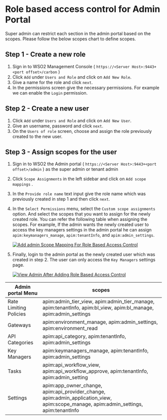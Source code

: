 # **Role based access control for Admin Portal**

Super admin can restrict each section in the admin portal based on the scopes. Please follow the
below scopes  chart to define scopes.

## Step 1 - Create a new role

1. Sign in to WSO2 Management Console ( `https://<Server Host>:9443+<port offset>/carbon` )
2. Click `Add` under `Users and Role`  and click on `Add New Role`.
3. Give a name for the role and click `next`.
4. In the permissions screen give the necessary permissions. For example we can enable the `Login` permission.

## Step 2 - Create a new user

1. Click `Add` under `Users and Role` and click on `Add New User`.
2. Give an username, password and click `next`.
3. On the `Users of role` screen, choose and assign the role previously created to the new user.

## Step 3 - Assign scopes for the user

1. Sign in to WSO2 the Admin portal ( `https://<Server Host>:9443+<port offset>/admin` ) as the super admin or tenant admin
2. Click `Scope Assignments` in the left sidebar and click on `Add scope mappings` .
3. In the `Provide role name` text input give the role name which was previously created in step 1 and then click `next`.
4. In the `Select Permissions` menu, select the `Custom scope assignments` option. And select the scopes that you want to assign for the newly created role. You can refer the following table when assigning the scopes. For example, If the admin wants the newly created user to access the key managers settings in the admin portal he can assign `apim:keymanagers_manage`, `apim:tenantInfo`, and `apim:admin_settings`.
   
    [![Add admin Scope Mapping For Role Based Access Control]({{base_path}}/assets/img/administer/add-admin-scope-mapping-role-based-access.png)]({{base_path}}/assets/img/administer/add-admin-scope-mapping-role-based-access.png)

5. Finally, login to the admin portal as the newly created user which was created in step 2. The user can only access the `Key Managers` settings page.

    [![View Admin After Adding Role Based Access Control]({{base_path}}/assets/img/administer/view-admin-after-adding-role-based-access-control.png)]({{base_path}}/assets/img/administer/view-admin-after-adding-role-based-access-control.png)

| **Admin portal Menu**  | **scopes**                                                                                                                                   |
|------------------------|----------------------------------------------------------------------------------------------------------------------------------------------|
| Rate Limiting Policies | apim:admin_tier_view, apim:admin_tier_manage,  apim:tenantInfo, apim:bl_view, apim:bl_manage, apim:admin_settings         |
| Gateways               | apim:environment_manage, apim:admin_settings, apim:environment_read                                                                          |
| API Categories         | apim:api_category, apim:tenantInfo, apim:admin_settings                                                                                      |
| Key Managers           | apim:keymanagers_manage, apim:tenantInfo, apim:admin_settings                                                                                |
| Tasks                  | apim:api_workflow_view, apim:api_workflow_approve, apim:tenantInfo, apim:admin_setting                                                       |
| Settings               | apim:app_owner_change, apim:api_provider_change, apim:admin_application_view, apim:scope_manage, apim:admin_settings, apim:tenantInfo          |
